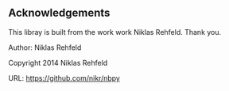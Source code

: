 ## Acknowledgements
This libray is built from the work work Niklas Rehfeld. Thank you.

Author: Niklas Rehfeld

Copyright 2014 Niklas Rehfeld

URL: https://github.com/nikr/nbpy
